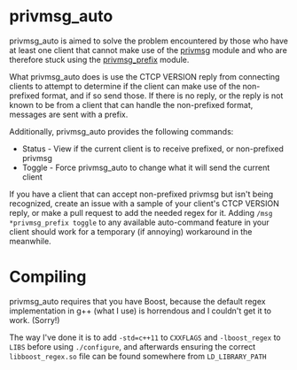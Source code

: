 privmsg_auto
===========

privmsg\_auto is aimed to solve the problem encountered by those who have at least one client that cannot make use of the [privmsg](http://wiki.znc.in/Privmsg) module and who are therefore stuck using the [privmsg\_prefix](http://wiki.znc.in/Privmsg_prefix) module.

What privmsg\_auto does is use the CTCP VERSION reply from connecting clients to attempt to determine if the client can make use of the non-prefixed format, and if so send those.  If there is no reply, or the reply is not known to be from a client that can handle the non-prefixed format, messages are sent with a prefix.

Additionally, privmsg\_auto provides the following commands:

* Status - View if the current client is to receive prefixed, or non-prefixed privmsg
* Toggle - Force privmsg\_auto to change what it will send the current client

If you have a client that can accept non-prefixed privmsg but isn't being recognized, create an issue with a sample of your client's CTCP VERSION reply, or make a pull request to add the needed regex for it.  Adding `/msg *privmsg_prefix toggle` to any available auto-command feature in your client should work for a temporary (if annoying) workaround in the meanwhile.

Compiling
=

privmsg\_auto requires that you have Boost, because the default regex implementation in g++ (what I use) is horrendous and I couldn't get it to work. (Sorry!)

The way I've done it is to add `-std=c++11` to `CXXFLAGS` and `-lboost_regex` to `LIBS` before using `./configure`, and afterwards ensuring the correct `libboost_regex.so` file can be found somewhere from `LD_LIBRARY_PATH`
